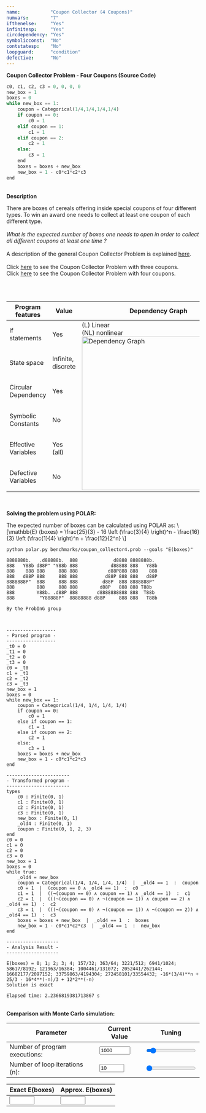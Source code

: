 ```yaml
---
name:           "Coupon Collector (4 Coupons)"
numvars:        "7"
ifthenelse:     "Yes"
infinitesp:     "Yes"
circdependency: "Yes"
symbolicconst:  "No"
contstatesp:    "No"
loopguard:      "condition"
defective:      "No"
---
```


<b>Coupon Collector Problem - Four Coupons (Source Code)</b>

```python
c0, c1, c2, c3 = 0, 0, 0, 0
new_box = 1
boxes = 0
while new_box == 1:
    coupon = Categorical(1/4,1/4,1/4,1/4)
    if coupon == 0:
        c0 = 1
    elif coupon == 1:
        c1 = 1
    elif coupon == 2:
        c2 = 1
    else:
        c3 = 1
    end
    boxes = boxes + new_box
    new_box = 1 - c0*c1*c2*c3
end
```

<br>
<b>Description</b>
<p>
There are boxes of cereals offering inside special coupons of four different types. 
To win an award one needs to collect at least one coupon of each different type. 
<br>
<br>
<i>What is the expected number of boxes one needs to open in order 
to collect all different coupons at least one time ?</i>
<br>
<br>
A description of the general Coupon Collector Problem is explained <a href="https://en.wikipedia.org/wiki/Coupon_collector%27s_problem">here</a>.
<br>
<br>
Click <a href="https://probing-lab.github.io/benchmarks/coupon-collector3">here</a> to see the Coupon Collector Problem with three coupons.
<br>
Click <a href="https://probing-lab.github.io/benchmarks/coupon-collector4">here</a> to see the Coupon Collector Problem with four coupons.
<br>
</p>
<br>
<br>
<table>
    <thead>
        <tr>
            <th>Program features</th>
            <th>Value</th>
            <th>Dependency Graph</th>
        </tr>
    </thead>
    <tbody>
        <tr>
            <td>if statements</td>
            <td>Yes</td>
            <td rowspan=6>(L) Linear <br> (NL) nonlinear <br><img src="/assets/dep_graphs/coupon_collector4.png" alt="Dependency Graph" style="width:400px;"/></td>
        </tr>
        <tr>
            <td>State space</td>
            <td>Infinite, discrete</td>
        </tr>
        <tr>
            <td>Circular Dependency</td>
            <td>Yes</td>
        </tr>
        <tr>
            <td>Symbolic Constants</td>
            <td>No</td>
        </tr>
        <tr>
            <td>Effective Variables</td>
            <td>Yes (all)</td>
        </tr>
        <tr>
            <td>Defective Variables</td>
            <td>No</td>
        </tr>
    </tbody>
</table>

<br>

<b>Solving the problem using POLAR:</b>
<p>
The expected number of boxes can be calculated using POLAR as: \[\mathbb{E} (boxes) = \frac{25}{3} - 16 \left (\frac{3}{4} \right)^n - \frac{16}{3} \left (\frac{1}{4} \right)^n +  \frac{12}{2^n} \]
</p>

```
python polar.py benchmarks/coupon_collector4.prob --goals "E(boxes)"

8888888b.   .d88888b.  888             d8888 8888888b.
888   Y88b d88P" "Y88b 888            d88888 888   Y88b
888    888 888     888 888           d88P888 888    888
888   d88P 888     888 888          d88P 888 888   d88P
8888888P"  888     888 888         d88P  888 8888888P"
888        888     888 888        d88P   888 888 T88b
888        Y88b. .d88P 888       d8888888888 888  T88b
888         "Y88888P"  88888888 d88P     888 888   T88b

By the ProbInG group



------------------
- Parsed program -
------------------
_t0 = 0
_t1 = 0
_t2 = 0
_t3 = 0
c0 = _t0
c1 = _t1
c2 = _t2
c3 = _t3
new_box = 1
boxes = 0
while new_box == 1:
    coupon = Categorical(1/4, 1/4, 1/4, 1/4)
    if coupon == 0:
        c0 = 1
    else if coupon == 1:
        c1 = 1
    else if coupon == 2:
        c2 = 1
    else:
        c3 = 1
    boxes = boxes + new_box
    new_box = 1 - c0*c1*c2*c3
end

-----------------------
- Transformed program -
-----------------------
types
    c0 : Finite(0, 1)
    c1 : Finite(0, 1)
    c2 : Finite(0, 1)
    c3 : Finite(0, 1)
    new_box : Finite(0, 1)
    _old4 : Finite(0, 1)
    coupon : Finite(0, 1, 2, 3)
end
c0 = 0
c1 = 0
c2 = 0
c3 = 0
new_box = 1
boxes = 0
while true:
    _old4 = new_box
    coupon = Categorical(1/4, 1/4, 1/4, 1/4)  |  _old4 == 1  :  coupon
    c0 = 1  |  (coupon == 0 ∧ _old4 == 1)  :  c0
    c1 = 1  |  ((¬(coupon == 0) ∧ coupon == 1) ∧ _old4 == 1)  :  c1
    c2 = 1  |  (((¬(coupon == 0) ∧ ¬(coupon == 1)) ∧ coupon == 2) ∧ _old4 == 1)  :  c2
    c3 = 1  |  (((¬(coupon == 0) ∧ ¬(coupon == 1)) ∧ ¬(coupon == 2)) ∧ _old4 == 1)  :  c3
    boxes = boxes + new_box  |  _old4 == 1  :  boxes
    new_box = 1 - c0*c1*c2*c3  |  _old4 == 1  :  new_box
end

-------------------
- Analysis Result -
-------------------

E(boxes) = 0; 1; 2; 3; 4; 157/32; 363/64; 3221/512; 6941/1024; 58617/8192; 121963/16384; 1004461/131072; 2052441/262144; 16682177/2097152; 33759863/4194304; 272458101/33554432; -16*(3/4)**n + 25/3 - 16*4**(-n)/3 + 12*2**(-n)
Solution is exact

Elapsed time: 2.2366819381713867 s
```

<br>
<b>Comparison with Monte Carlo simulation:</b>

| Parameter | Current Value | Tuning |
| --- | ----------- | ----------- |
| Number of program executions: | <input type="number" id="num_experiment_value" name="num_experiment_value" min="100" max="10000" step="100" value="1000" onchange="updateNumExp(this.value)"> | <input type="range" id="num_experiment" name="num_experiment" min="100" max="10000" step="100" value="1000" onchange="updateNumExp(this.value)"> |
| Number of loop iterations (n): | <input type="number" id="num_iteration_value" name="num_iteration_value" min="10" max="100" step="10" value="10" onchange="updateNumIter(this.value)">  | <input type="range" id="num_iteration" name="num_iteration" min="10" max="100" step="10" value="10" onchange="updateNumIter(this.value)"> |

| Exact E(boxes) | Approx. E(boxes) | 
| --- | --- |
| <input type="text" size="5" id="exact_boxes" name="exact_boxes"> | <input type="text" size="5" id="approx_boxes" name="approx_boxes"> | 

<div id="myDiv"><!-- Plotly chart will be drawn inside this DIV --></div>

<script>

    function sampleBernoulli(val_p){
    	if (Math.random() < val_p) return 1;
        return 0;
    }
    
    function sampleCategorical4(val_p){
    	if (Math.random() < val_p)     return 0;
    	if (Math.random() < 2 * val_p) return 1;
    	if (Math.random() < 3 * val_p) return 2;
        return 3;
    }

    
    function plotProbProgram (nit, nsim){
        var tot1, turn, cont, ahit, bhit;
        var x = [];
        
        tot1     = 0;
        var c0, c1, c2, c3, new_box, boxes, coupon;
        


        for (var i = 0; i < nsim; i++) { 
            c0      = 0;
        	c1      = 0;
        	c2      = 0;
        	c3      = 0;
        	new_box = 1;
        	boxes   = 0;
        	coupon  = 0;
        
             for (var j = 0; j < nit; j++){
                if (new_box == 1){
                    coupon = sampleCategorical4(1/4);
                    if (coupon == 0){
                        c0 = 1;
                    }else if (coupon == 1){
                        c1 = 1;
                    }else if (coupon == 2){
                        c2 = 1;
                    }else if (coupon == 3){
                        c3 = 1;
                    }
                    boxes = boxes + new_box;
                    new_box = 1 - c0*c1*c2*c3;
                }else{
                    break;
                }
             }
             x[i] = boxes;
             tot1 += x[i];
    	} 
    	
    	
    	var trace = {
      		x: x,
       		type: 'histogram',
			histnorm: 'probability',
			marker: { 
			     color: "rgba(255, 100, 102, 0.7)", 
                 line: { color:  "rgba(255, 100, 102, 1)", 
                         width: 1
                 }
              },
              autobinx: false, 
              xbins: { 
                 size: 1 
              }
    	};
    
    	var data = [trace];
    	var layout = {
      		bargap: 0.05, 
      		bargroupgap: 0.2, 
      		barmode: "overlay", 
      		title: "Sampled Results (loop iteration=" + nit.toString()  + ", num. simulations = " + nsim.toString()  + ")", 
      		xaxis: {title: "Number of Boxes"}, 
      		yaxis: {title: "Probability"}
    	}
    	Plotly.newPlot('myDiv', data, layout);
    	
    	var exact_boxes_elem  = document.getElementById("exact_boxes");
    	exact_boxes_elem.value = 25/3 - 16 * Math.pow(3/4, nit) - (16/3)*(Math.pow(1/4,nit)) + 12*(Math.pow(1/2,nit));
    	
    	var approx_boxes_elem   = document.getElementById("approx_boxes");
    	approx_boxes_elem.value = tot1/nsim;
    	
    	
    }
    
    
 
    
    var iter_elem = document.getElementById("num_iteration_value");
    var exp_elem  = document.getElementById("num_experiment_value");
    
    plotProbProgram (iter_elem.value, exp_elem.value);

    
    

	
	function updateNumIter(nit) {
  		var elem1 = document.getElementById("num_iteration_value");
        elem1.value = nit;
        var elem2 = document.getElementById("num_iteration");
        elem2.value = nit;
    	var exp_elem  = document.getElementById("num_experiment_value");
    	plotProbProgram (nit, exp_elem.value);
	}
	function updateNumExp(nsim) {
  		var elem1 = document.getElementById("num_experiment_value");
        elem1.value = nsim;
        var elem2 = document.getElementById("num_experiment");
        elem2.value = nsim;
    	var iter_elem = document.getElementById("num_iteration_value");
    	plotProbProgram (iter_elem.value, nsim);
	}


